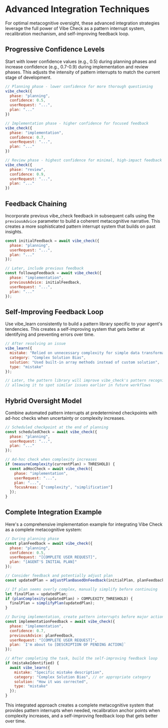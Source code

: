 # Advanced Integration Techniques

For optimal metacognitive oversight, these advanced integration strategies leverage the full power of Vibe Check as a pattern interrupt system, recalibration mechanism, and self-improving feedback loop.

## Progressive Confidence Levels

Start with lower confidence values (e.g., 0.5) during planning phases and increase confidence (e.g., 0.7-0.9) during implementation and review phases. This adjusts the intensity of pattern interrupts to match the current stage of development.

```javascript
// Planning phase - lower confidence for more thorough questioning
vibe_check({
  phase: "planning",
  confidence: 0.5,
  userRequest: "...",
  plan: "..."
})

// Implementation phase - higher confidence for focused feedback
vibe_check({
  phase: "implementation",
  confidence: 0.7,
  userRequest: "...",
  plan: "..."
})

// Review phase - highest confidence for minimal, high-impact feedback
vibe_check({
  phase: "review",
  confidence: 0.9,
  userRequest: "...",
  plan: "..."
})
```

## Feedback Chaining

Incorporate previous vibe_check feedback in subsequent calls using the `previousAdvice` parameter to build a coherent metacognitive narrative. This creates a more sophisticated pattern interrupt system that builds on past insights.

```javascript
const initialFeedback = await vibe_check({
  phase: "planning",
  userRequest: "...",
  plan: "..."
});

// Later, include previous feedback
const followupFeedback = await vibe_check({
  phase: "implementation",
  previousAdvice: initialFeedback,
  userRequest: "...",
  plan: "..."
});
```

## Self-Improving Feedback Loop

Use vibe_learn consistently to build a pattern library specific to your agent's tendencies. This creates a self-improving system that gets better at identifying and preventing errors over time.

```javascript
// After resolving an issue
vibe_learn({
  mistake: "Relied on unnecessary complexity for simple data transformation",
  category: "Complex Solution Bias",
  solution: "Used built-in array methods instead of custom solution",
  type: "mistake"
});

// Later, the pattern library will improve vibe_check's pattern recognition
// allowing it to spot similar issues earlier in future workflows
```

## Hybrid Oversight Model

Combine automated pattern interrupts at predetermined checkpoints with ad-hoc checks when uncertainty or complexity increases.

```javascript
// Scheduled checkpoint at the end of planning
const scheduledCheck = await vibe_check({
  phase: "planning",
  userRequest: "...",
  plan: "..."
});

// Ad-hoc check when complexity increases
if (measureComplexity(currentPlan) > THRESHOLD) {
  const adHocCheck = await vibe_check({
    phase: "implementation",
    userRequest: "...",
    plan: "...",
    focusAreas: ["complexity", "simplification"]
  });
}
```

## Complete Integration Example

Here's a comprehensive implementation example for integrating Vibe Check as a complete metacognitive system:

```javascript
// During planning phase
const planFeedback = await vibe_check({
  phase: "planning",
  confidence: 0.5,
  userRequest: "[COMPLETE USER REQUEST]",
  plan: "[AGENT'S INITIAL PLAN]"
});

// Consider feedback and potentially adjust plan
const updatedPlan = adjustPlanBasedOnFeedback(initialPlan, planFeedback);

// If plan seems overly complex, manually simplify before continuing
let finalPlan = updatedPlan;
if (planComplexity(updatedPlan) > COMPLEXITY_THRESHOLD) {
  finalPlan = simplifyPlan(updatedPlan);
}

// During implementation, create pattern interrupts before major actions
const implementationFeedback = await vibe_check({
  phase: "implementation",
  confidence: 0.7,
  previousAdvice: planFeedback,
  userRequest: "[COMPLETE USER REQUEST]",
  plan: `I'm about to [DESCRIPTION OF PENDING ACTION]`
});

// After completing the task, build the self-improving feedback loop
if (mistakeIdentified) {
  await vibe_learn({
    mistake: "Specific mistake description",
    category: "Complex Solution Bias", // or appropriate category
    solution: "How it was corrected",
    type: "mistake"
  });
}
```

This integrated approach creates a complete metacognitive system that provides pattern interrupts when needed, recalibration anchor points when complexity increases, and a self-improving feedback loop that gets better over time.